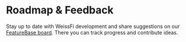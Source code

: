 # Roadmap & Feedback

Stay up to date with WeissFi development and share suggestions on our [FeatureBase board](https://weissfinance.featurebase.app/). There you can track progress and contribute ideas.
